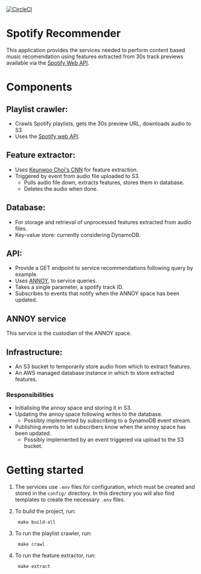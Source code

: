 [![CircleCI](https://circleci.com/gh/rtjfarrimond/spotify-recommender/tree/master.svg?style=svg&circle-token=39f17eb33b9e384bec4d842213c7e2c6a3b29693)](https://circleci.com/gh/rtjfarrimond/spotify-recommender/tree/master)

# Spotify Recommender
This application provides the services needed to perform content based music
recomendation using features extracted from 30s track previews available via
the [Spotify Web API](https://developer.spotify.com/documentation/web-api/).

# Components
## Playlist crawler:
* Crawls Spotify playlists, gets the 30s preview URL, downloads audio to S3.
* Uses the [Spotify web API](https://developer.spotify.com/documentation/web-api/quick-start/).

## Feature extractor:
* Uses [Keunwoo Choi's CNN](https://github.com/keunwoochoi/transfer_learning_music)
  for feature extraction.
* Triggered by event from audio file uploaded to S3.
    * Pulls audio file down, extracts features, stores them in database.
    * Deletes the audio when done.

## Database:
* For storage and retrieval of unprocessed features extracted from audio files.
* Key-value store: currently considering DynamoDB.

## API:
* Provide a GET endpoint to service recommendations following query by example.
* Uses [ANNOY](https://github.com/spotify/annoy), to service queries.
* Takes a single parameter, a spotify track ID.
* Subscribes to events that notify when the ANNOY space has been updated.

## ANNOY service
This service is the custodian of the ANNOY space.

## Infrastructure:
* An S3 bucket to temporarily store audio from which to extract features.
* An AWS managed database instance in which to store extracted features.

### Responsibilities
* Initialising the annoy space and storing it in S3.
* Updating the annoy space following writes to the database.
  * Possibly implemented by subscribing to a SynamoDB event stream.
* Publishing events to let subscribers know when the annoy space has been updated.
  * Possibly implemented by an event triggered via upload to the S3 bucket.

# Getting started

1. The services use `.env` files for configuration, which must be created and
   stored in the `config/` directory. In this directory you will also find
   templates to create the necessary `.env` files.

1. To build the project, run:

        make build-all

1. To run the playlist crawler, run:

        make crawl

2. To run the feature extractor, run:

        make extract

